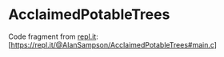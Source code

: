 # AcclaimedPotableTrees

Code fragment from [repl.it](https://repl.it/): [https://repl.it/@AlanSampson/AcclaimedPotableTrees#main.c]

